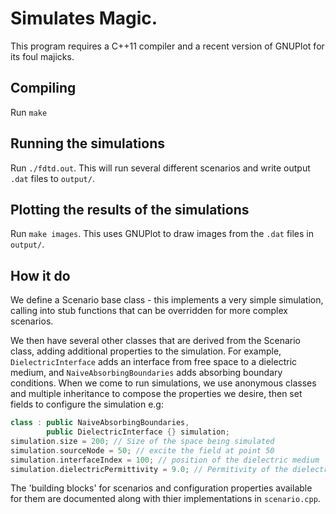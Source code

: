# Simulates Magic.

This program requires a C++11 compiler and a recent version of GNUPlot for its
foul majicks. 

## Compiling
Run `make`

## Running the simulations
Run `./fdtd.out`. This will run several different scenarios and write output
`.dat` files to `output/`.

## Plotting the results of the simulations
Run `make images`. This uses GNUPlot to draw images from the `.dat` files in
`output/`.

## How it do
We define a Scenario base class - this implements a very simple simulation,
calling into stub functions that can be overridden for more complex scenarios. 

We then have several other classes that are derived from the Scenario class,
adding additional properties to the simulation. For example,
`DielectricInterface` adds an interface from free space to a dielectric medium,
and `NaiveAbsorbingBoundaries` adds absorbing boundary conditions. When we come
to run simulations, we use anonymous classes and multiple inheritance to
compose the properties we desire, then set fields to configure the simulation
e.g:
```C++
class : public NaiveAbsorbingBoundaries,
        public DielectricInterface {} simulation;
simulation.size = 200; // Size of the space being simulated
simulation.sourceNode = 50; // excite the field at point 50
simulation.interfaceIndex = 100; // position of the dielectric medium
simulation.dielectricPermittivity = 9.0; // Permitivity of the dielectric medium
```

The 'building blocks' for scenarios and configuration properties available for
them are documented along with thier implementations in `scenario.cpp`.